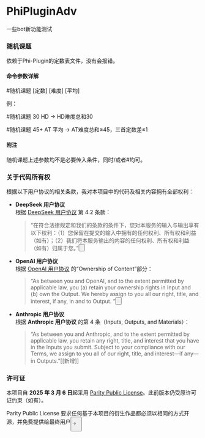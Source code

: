 # PhiPluginAdv
一些bot新功能测试

### 随机课题

依赖于Phi-Plugin的定数表文件，没有会报错。

#### 命令参数详解

#随机课题 [定数] [难度] [平均]

例：

#随机课题 30 HD → HD难度总和30

#随机课题 45+ AT 平均 → AT难度总和≥45，三首定数差≤1

#### 附注

随机课题上述参数均不是必要传入条件，同时/或者#均可。

### 关于代码所有权

根据以下用户协议的相关条款，我对本项目中的代码及相关内容拥有全部权利：

- **DeepSeek 用户协议**  
  根据 [DeepSeek 用户协议](https://cdn.deepseek.com/policies/zh-CN/deepseek-terms-of-use.html) 第 4.2 条款：
  > “在符合法律规定和我们的条款的条件下，您对本服务的输入与输出享有以下权利：（1）您保留在提交的输入中拥有的任何权利、所有权和利益（如有）；（2）我们将本服务输出的内容的任何权利、所有权和利益（如有）归属于您。”<button class="citation-flag" data-index="5">

- **OpenAI 用户协议**  
  根据 [OpenAI 用户协议](https://openai.com/policies/row-terms-of-use/) 的“Ownership of Content”部分：
  > “As between you and OpenAI, and to the extent permitted by applicable law, you (a) retain your ownership rights in Input and (b) own the Output. We hereby assign to you all our right, title, and interest, if any, in and to Output. ”<button class="citation-flag" data-index="9">

- **Anthropic 用户协议**  
  根据 **Anthropic 用户协议** 的第 4 条（Inputs, Outputs, and Materials）：
  > “As between you and Anthropic, and to the extent permitted by applicable law, you retain any right, title, and interest that you have in the Inputs you submit. Subject to your compliance with our Terms, we assign to you all of our right, title, and interest—if any—in Outputs.”[[新增]]

### 许可证

本项目自 **2025 年 3 月 6 日**起采用 [Parity Public License](https://paritylicense.com/)。此前版本仍受原许可证约束（如有）。

Parity Public License 要求任何基于本项目的衍生作品都必须以相同的方式开源，并免费提供给最终用户<button class="citation-flag" data-index="4">。
